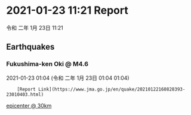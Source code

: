 # 2021-01-23 11:21 Report
令和 二年 1月 23日 11:21

## Earthquakes
### Fukushima-ken Oki @ M4.6
2021-01-23 01:04 (令和 二年 1月 23日 01:04 01:04)
  
        [Report Link](https://www.jma.go.jp/en/quake/20210122160828393-23010403.html)  
[epicenter @ 30km](https://www.google.com/maps/place/37°18'00%22+141°36'00%22/@37.3,141.6,17z/data=!3m1!4b1!4m5!3m4!1s0x0:0x0!8m2!3d37.3!4d141.6)